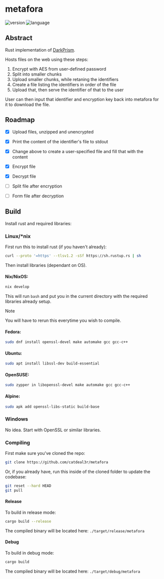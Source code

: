 # metafora

![version](https://img.shields.io/badge/dynamic/toml?url=https%3A%2F%2Fraw.githubusercontent.com%2Fcatdeal3r%2Fmetafora%2Frefs%2Fheads%2Fmain%2FCargo.toml&query=%24.package.version&label=version&style=flat-square)
![language](https://img.shields.io/badge/language-rust-red?style=flat-square)

## Abstract

Rust implementation of [DarkPrism](https://github.com/catdeal3r/darkprism).

Hosts files on the web using these steps:
1. Encrypt with AES from user-defined password
2. Split into smaller chunks
3. Upload smaller chunks, while retaning the identifiers
4. Create a file listing the identifiers in order of the file
5. Upload that, then serve the identifier of that to the user

User can then input that identifier and encryption key back into metafora for it to download the file.

## Roadmap

- [x] Upload files, unzipped and unencrypted
- [x] Print the content of the identifier's file to stdout
- [x] Change above to create a user-specified file and fill that with the content
- [x] Encrypt file
- [x] Decrypt file
- [ ] Split file after encryption
- [ ] Form file after decryption


## Build

Install rust and required libraries:

### Linux/*nix

First run this to install rust (if you haven't already):

```bash
curl --proto '=https' --tlsv1.2 -sSf https://sh.rustup.rs | sh
```

Then install libraries (dependant on OS).

#### Nix/NixOS:

```bash
nix develop
```

This will run `bash` and put you in the current directory with the required libraries already setup.

> [!Note]
> You will have to rerun this everytime you wish to compile.

#### Fedora:

```bash
sudo dnf install openssl-devel make automake gcc gcc-c++
```

#### Ubuntu:

```bash
sudo apt install libssl-dev build-essential
```

#### OpenSUSE:

```bash
sudo zypper in libopenssl-devel make automake gcc gcc-c++ 
```

#### Alpine:

```bash
sudo apk add openssl-libs-static build-base
```

### Windows
No idea. Start with OpenSSL or similar libraries.

### Compiling

First make sure you've cloned the repo:

```bash
git clone https://github.com/catdeal3r/metafora
```

Or, if you already have, run this inside of the cloned folder to update the codebase:

```bash
git reset --hard HEAD
git pull
```

#### Release

To build in release mode:
```bash
cargo build --release
```
The compiled binary will be located here: `./target/release/metafora`

#### Debug

To build in debug mode:
```bash
cargo build
```

The compiled binary will be located here: `./target/debug/metafora`
